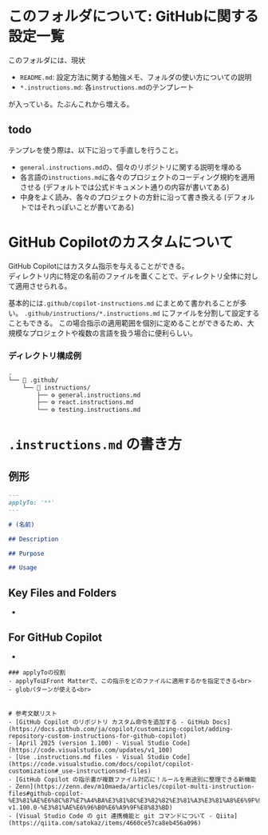 # このフォルダについて: GitHubに関する設定一覧

このフォルダには、現状
- `README.md`: 設定方法に関する勉強メモ、フォルダの使い方についての説明
- `*.instructions.md`: 各`instructions.md`のテンプレート

が入っている。たぶんこれから増える。

## todo
テンプレを使う際は、以下に沿って手直しを行うこと。
- `general.instructions.md`の、個々のリポジトリに関する説明を埋める
- 各言語の`instructions.md`に各々のプロジェクトのコーディング規約を適用させる (デフォルトでは公式ドキュメント通りの内容が書いてある)
- 中身をよく読み、各々のプロジェクトの方針に沿って書き換える (デフォルトではそれっぽいことが書いてある)

# GitHub Copilotのカスタムについて
GitHub Copilotにはカスタム指示を与えることができる。<br>
ディレクトリ内に特定の名前のファイルを置くことで、ディレクトリ全体に対して適用させられる。

基本的には`.github/copilot-instructions.md` にまとめて書かれることが多い。
`.github/instructions/*.instructions.md` にファイルを分割して設定することもできる。
この場合指示の適用範囲を個別に定めることができるため、大規模なプロジェクトや複数の言語を扱う場合に便利らしい。

### ディレクトリ構成例
```markdown
.
└── 📂 .github/
    └── 📂 instructions/
        ├── ⚙️ general.instructions.md
        ├── ⚙️ react.instructions.md
        └── ⚙️ testing.instructions.md
```

# `.instructions.md` の書き方
## 例形

```markdown
---
applyTo: '**'
---

# (名前)

## Description

## Purpose

## Usage
```

## Key Files and Folders
-

## For GitHub Copilot
-

```
### applyToの役割
- applyToはFront Matterで、この指示をどのファイルに適用するかを指定できる<br>
- globパターンが使える<br>
　  　

# 参考文献リスト
- [GitHub Copilot のリポジトリ カスタム命令を追加する - GitHub Docs](https://docs.github.com/ja/copilot/customizing-copilot/adding-repository-custom-instructions-for-github-copilot)
- [April 2025 (version 1.100) - Visual Studio Code](https://code.visualstudio.com/updates/v1_100)
- [Use .instructions.md files - Visual Studio Code](https://code.visualstudio.com/docs/copilot/copilot-customization#_use-instructionsmd-files)
- [GitHub Copilot の指示書が複数ファイル対応に！ルールを用途別に整理できる新機能 - Zenn](https://zenn.dev/m10maeda/articles/copilot-multi-instruction-files#github-copilot-%E3%81%AE%E6%8C%87%E7%A4%BA%E3%81%8C%E3%82%82%E3%81%A3%E3%81%A8%E6%9F%94%E8%BB%9F%E3%81%AB%EF%BC%81vscode-v1.100.0-%E3%81%AE%E6%96%B0%E6%A9%9F%E8%83%BD)
- [Visual Studio Code の git 連携機能と git コマンドについて - Qiita](https://qiita.com/satokaz/items/4660ce57ca8eb456a096)
